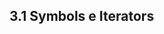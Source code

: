 ## 3.1 Symbols e Iterators 


```Javascript
```

```Javascript
```

```Javascript
```

```Javascript
```

```Javascript
```

```Javascript
```

```Javascript
```

```Javascript
```


```Javascript
```

```Javascript
```

```Javascript
```

```Javascript
```


```Javascript
```

```Javascript
```

```Javascript
```

```Javascript
```





